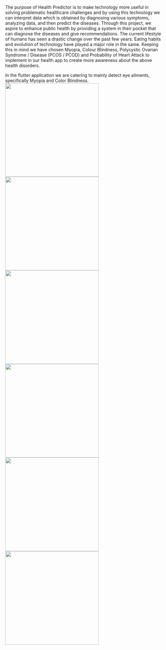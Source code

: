 The purpose of Health Predictor is to make technology more useful in solving problematic healthcare challenges and by using this technology we can interpret data which is obtained by diagnosing various symptoms, analyzing data, and then predict the diseases. Through this project, we aspire to enhance public health by providing a system in their pocket that can diagnose the diseases and give recommendations. The current lifestyle of humans has seen a drastic change over the past few years. Eating habits and evolution of technology have played a major role in the same. Keeping this in mind we have chosen Myopia, Colour Blindness, Polycystic Ovarian Syndrome / Disease (PCOS / PCOD) and Probability of Heart Attack to implement in our health app to create more awareness about the above health disorders.

In the flutter application we are catering to mainly detect eye ailments, specifically Myopia and Color Blindness.
<img src="https://user-images.githubusercontent.com/64650433/168594847-38202401-8cdb-4225-88ae-2f60866ecd29.png" width="300">
<img src="https://user-images.githubusercontent.com/64650433/168594827-13515843-9888-4a15-8e8e-bddbc6d232c4.png" width="300">
<img src="https://user-images.githubusercontent.com/64650433/168594840-436955e1-fe74-4108-aead-e4db73909361.png" width="300">
<img src="https://user-images.githubusercontent.com/64650433/168594858-72188eb8-3cd8-4a7e-acd7-497c6261c93d.png" width="300">
<img src="https://user-images.githubusercontent.com/64650433/168596137-9d6269bd-dbf3-443f-8da6-062be1aab487.jpg" width="300">
<img src="https://user-images.githubusercontent.com/64650433/168594878-3dc304b9-7894-47de-a45a-6277672db353.jpg" width="300">
